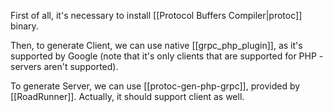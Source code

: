 First of all, it's necessary to install [[Protocol Buffers Compiler|protoc]] binary.

Then, to generate Client, we can use native [[grpc_php_plugin]], as it's supported by Google (note that it's only clients that are supported for PHP - servers aren't supported).

To generate Server, we can use [[protoc-gen-php-grpc]], provided by [[RoadRunner]]. Actually, it should support client as well.

